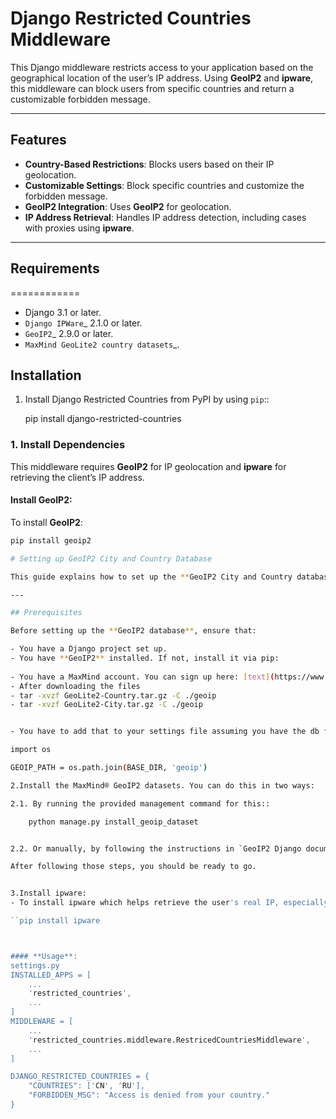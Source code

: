 # Django Restricted Countries Middleware

This Django middleware restricts access to your application based on the geographical location of the user’s IP address. Using **GeoIP2** and **ipware**, this middleware can block users from specific countries and return a customizable forbidden message.

---

## Features

- **Country-Based Restrictions**: Blocks users based on their IP geolocation.
- **Customizable Settings**: Block specific countries and customize the forbidden message.
- **GeoIP2 Integration**: Uses **GeoIP2** for geolocation.
- **IP Address Retrieval**: Handles IP address detection, including cases with proxies using **ipware**.

---

## Requirements
============

- Django 3.1 or later.
- `Django IPWare`_ 2.1.0 or later.
- `GeoIP2`_ 2.9.0 or later.
- `MaxMind GeoLite2 country datasets`_.

## Installation

1. Install Django Restricted Countries from PyPI by using ``pip``::

    pip install django-restricted-countries

### 1. Install Dependencies

This middleware requires **GeoIP2** for IP geolocation and **ipware** for retrieving the client’s IP address.

#### **Install GeoIP2**:

To install **GeoIP2**:

```bash
pip install geoip2

# Setting up GeoIP2 City and Country Database

This guide explains how to set up the **GeoIP2 City and Country database** in your Django project. MaxMind's **GeoIP2** database provides geolocation information about IP addresses, including country and city details. You can use this database to restrict access based on a user's location, retrieve detailed geolocation information, and enhance your web application.

---

## Prerequisites

Before setting up the **GeoIP2 database**, ensure that:

- You have a Django project set up.
- You have **GeoIP2** installed. If not, install it via pip:
  
- You have a MaxMind account. You can sign up here: [text](https://www.maxmind.com/en/geoip-databases)
- After downloading the files
- tar -xvzf GeoLite2-Country.tar.gz -C ./geoip
- tar -xvzf GeoLite2-City.tar.gz -C ./geoip


- You have to add that to your settings file assuming you have the db files in a folder named geoip in the root folder

import os

GEOIP_PATH = os.path.join(BASE_DIR, 'geoip')

2.Install the MaxMind® GeoIP2 datasets. You can do this in two ways:

2.1. By running the provided management command for this::

    python manage.py install_geoip_dataset


2.2. Or manually, by following the instructions in `GeoIP2 Django documentation`_.

After following those steps, you should be ready to go.


3.Install ipware:
- To install ipware which helps retrieve the user's real IP, especially when they are behind a proxy:

``pip install ipware



#### **Usage**:
settings.py
INSTALLED_APPS = [
    ...
    'restricted_countries',
    ...
]
MIDDLEWARE = [
    ...
    'restricted_countries.middleware.RestricedCountriesMiddleware',
    ...
]

DJANGO_RESTRICTED_COUNTRIES = {
    "COUNTRIES": ['CN', 'RU'],
    "FORBIDDEN_MSG": "Access is denied from your country."
}
